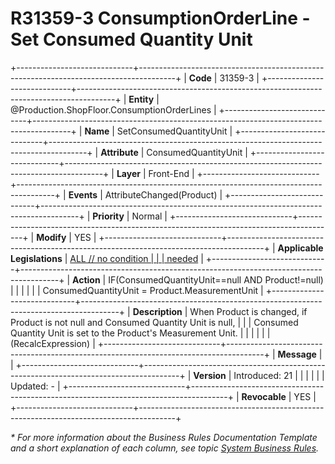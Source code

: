 ﻿---
erp.type: front-end-business-rule
erp.entity: Production.ShopFloor.ConsumptionOrderLines
---

# R31359-3 ConsumptionOrderLine - Set Consumed Quantity Unit
+-----------------------------+---------------------------------------------------------------------------------------+
| **Code**                    | 31359-3                                                                               |
+-----------------------------+---------------------------------------------------------------------------------------+
| **Entity**                  | @Production.ShopFloor.ConsumptionOrderLines                                           |
+-----------------------------+---------------------------------------------------------------------------------------+
| **Name**                    | SetConsumedQuantityUnit                                                               |
+-----------------------------+---------------------------------------------------------------------------------------+
| **Attribute**               | ConsumedQuantityUnit                                                                  |
+-----------------------------+---------------------------------------------------------------------------------------+
| **Layer**                   | Front-End                                                                             |
+-----------------------------+---------------------------------------------------------------------------------------+
| **Events**                  | AttributeChanged(Product)                                                             |
+-----------------------------+---------------------------------------------------------------------------------------+
| **Priority**                | Normal                                                                                |
+-----------------------------+---------------------------------------------------------------------------------------+
| **Modify**                  | YES                                                                                   |
+-----------------------------+---------------------------------------------------------------------------------------+
| **Applicable Legislations** | [ALL // no condition                                                                  |
|                             | needed](xref:applicable-legislations)                                                 |
+-----------------------------+---------------------------------------------------------------------------------------+
| **Action**                  | IF(ConsumedQuantityUnit==null AND Product!=null)                                      |
|                             |                                                                                       |
|                             | ConsumedQuantityUnit = Product.MeasurementUnit                                        |
+-----------------------------+---------------------------------------------------------------------------------------+
| **Description**             | When Product is changed, if Product is not null and Consumed Quantity Unit is null,   |
|                             | Consumed Quantity Unit is set to the Product\'s Measurement Unit.                     |
|                             |                                                                                       |
|                             | (RecalcExpression)                                                                    |
+-----------------------------+---------------------------------------------------------------------------------------+
| **Message**                 |                                                                                       |
+-----------------------------+---------------------------------------------------------------------------------------+
| **Version**                 | Introduced: 21                                                                        |
|                             |                                                                                       |
|                             | Updated: -                                                                            |
+-----------------------------+---------------------------------------------------------------------------------------+
| **Revocable**               | YES                                                                                   |
+-----------------------------+---------------------------------------------------------------------------------------+

*\* For more information about the Business Rules Documentation Template and a short explanation of each column, see
topic [System Business Rules](../templates/template-description-system-business-rules.md).*

